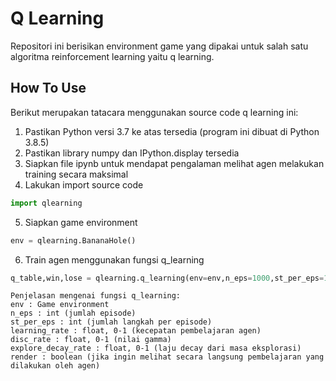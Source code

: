 # Q Learning
Repositori ini berisikan environment game yang dipakai untuk salah satu algoritma reinforcement learning yaitu q learning.

## How To Use
Berikut merupakan tatacara menggunakan source code q learning ini:

1. Pastikan Python versi 3.7 ke atas tersedia (program ini dibuat di Python 3.8.5)
2. Pastikan library numpy dan IPython.display tersedia
3. Siapkan file ipynb untuk mendapat pengalaman melihat agen melakukan training secara maksimal
4. Lakukan import source code

```python
import qlearning
```

5. Siapkan game environment

```python
env = qlearning.BananaHole()
```

6. Train agen menggunakan fungsi q_learning

```python
q_table,win,lose = qlearning.q_learning(env=env,n_eps=1000,st_per_eps=100,learning_rate=0.1,disc_rate=0.99,explore_decay_rate=0.3,render=True)
```
```
Penjelasan mengenai fungsi q_learning:
env : Game environment
n_eps : int (jumlah episode)
st_per_eps : int (jumlah langkah per episode)
learning_rate : float, 0-1 (kecepatan pembelajaran agen)
disc_rate : float, 0-1 (nilai gamma)
explore_decay_rate : float, 0-1 (laju decay dari masa eksplorasi)
render : boolean (jika ingin melihat secara langsung pembelajaran yang dilakukan oleh agen)
```
